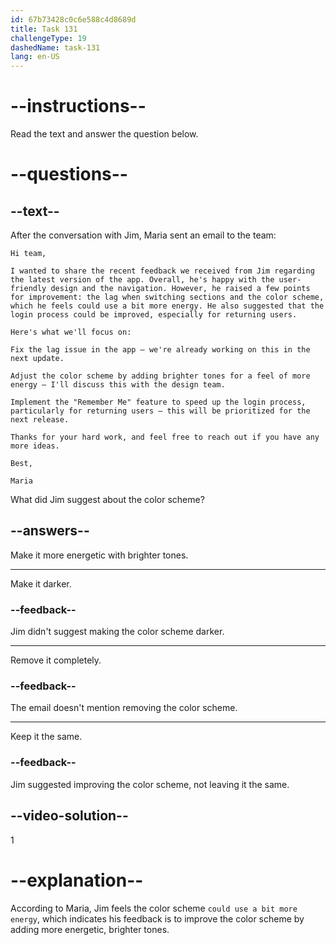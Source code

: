 ```yaml
---
id: 67b73428c0c6e588c4d8689d
title: Task 131
challengeType: 19
dashedName: task-131
lang: en-US
---
```


<!-- READING -->

# --instructions--

Read the text and answer the question below.

# --questions--

## --text--

After the conversation with Jim, Maria sent an email to the team:

`Hi team,`

`I wanted to share the recent feedback we received from Jim regarding the latest version of the app. Overall, he's happy with the user-friendly design and the navigation. However, he raised a few points for improvement: the lag when switching sections and the color scheme, which he feels could use a bit more energy. He also suggested that the login process could be improved, especially for returning users.`

`Here's what we'll focus on:`

`Fix the lag issue in the app – we're already working on this in the next update.`

`Adjust the color scheme by adding brighter tones for a feel of more energy – I'll discuss this with the design team.`

`Implement the "Remember Me" feature to speed up the login process, particularly for returning users – this will be prioritized for the next release.`

`Thanks for your hard work, and feel free to reach out if you have any more ideas.`

`Best,`

`Maria`

What did Jim suggest about the color scheme?

## --answers--

Make it more energetic with brighter tones.

---

Make it darker.

### --feedback--

Jim didn't suggest making the color scheme darker.

---

Remove it completely.

### --feedback--

The email doesn't mention removing the color scheme.

---

Keep it the same.

### --feedback--

Jim suggested improving the color scheme, not leaving it the same.

## --video-solution--

1

# --explanation--

According to Maria, Jim feels the color scheme `could use a bit more energy`, which indicates his feedback is to improve the color scheme by adding more energetic, brighter tones.
